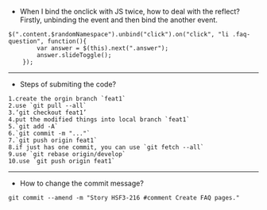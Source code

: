 * When I bind the onclick with JS twice, how to deal with the reflect?  
Firstly, unbinding the event and then bind the another event.
```
$(".content.$randomNamespace").unbind("click").on("click", "li .faq-question", function(){
        var answer = $(this).next(".answer");
        answer.slideToggle();
    });
```  
***
* Steps of submiting the code?
```
1.create the orgin branch `feat1`
2.use `git pull --all`
3.‘git checkout feat1’
4.put the modified things into local branch `feat1`
5.`git add -A`
6.`git commit -m "..."`
7.`git push origin feat1`
8.if just has one commit, you can use `git fetch --all`
9.use `git rebase origin/develop`
10.use `git push origin feat1`
```
***
* How to change the commit message?  
```
git commit --amend -m "Story HSF3-216 #comment Create FAQ pages."
```
